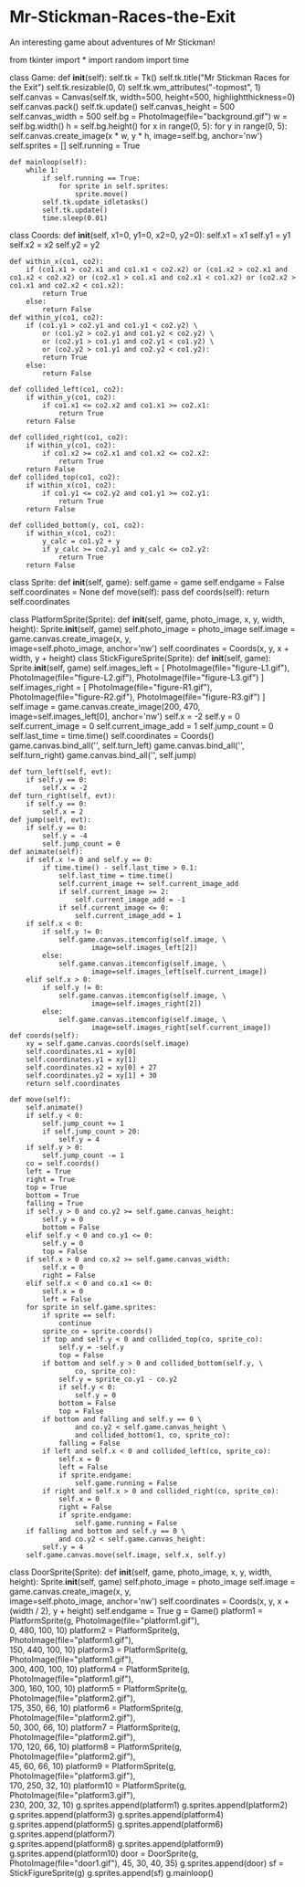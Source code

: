 # Mr-Stickman-Races-the-Exit
An interesting game about adventures of Mr Stickman!

from tkinter import *
import random
import time

class Game:
    def __init__(self):
        self.tk = Tk()
        self.tk.title("Mr Stickman Races for the Exit")
        self.tk.resizable(0, 0)
        self.tk.wm_attributes("-topmost", 1)
        self.canvas = Canvas(self.tk, width=500, height=500, highlightthickness=0)
        self.canvas.pack()
        self.tk.update()
        self.canvas_height = 500
        self.canvas_width = 500
        self.bg = PhotoImage(file="background.gif")
        w = self.bg.width()
        h = self.bg.height()
        for x in range(0, 5):
            for y in range(0, 5):
                self.canvas.create_image(x * w, y * h, image=self.bg, anchor='nw')
        self.sprites = []
        self.running = True

    def mainloop(self):
        while 1:
            if self.running == True:
                for sprite in self.sprites:
                    sprite.move()
            self.tk.update_idletasks()
            self.tk.update()
            time.sleep(0.01)
class Coords:
    def __init__(self, x1=0, y1=0, x2=0, y2=0):
        self.x1 = x1
        self.y1 = y1
        self.x2 = x2
        self.y2 = y2

    def within_x(co1, co2):
        if (co1.x1 > co2.x1 and co1.x1 < co2.x2) or (co1.x2 > co2.x1 and co1.x2 < co2.x2) or (co2.x1 > co1.x1 and co2.x1 < co1.x2) or (co2.x2 > co1.x1 and co2.x2 < co1.x2):
            return True
        else:
            return False
    def within_y(co1, co2):
        if (co1.y1 > co2.y1 and co1.y1 < co2.y2) \
            or (co1.y2 > co2.y1 and co1.y2 < co2.y2) \
            or (co2.y1 > co1.y1 and co2.y1 < co1.y2) \
            or (co2.y2 > co1.y1 and co2.y2 < co1.y2):
            return True
        else:
            return False

    def collided_left(co1, co2):
        if within_y(co1, co2):
            if co1.x1 <= co2.x2 and co1.x1 >= co2.x1:
                return True
        return False

    def collided_right(co1, co2):
        if within_y(co1, co2):
            if co1.x2 >= co2.x1 and co1.x2 <= co2.x2:
                return True
        return False
    def collided_top(co1, co2):
        if within_x(co1, co2):
            if co1.y1 <= co2.y2 and co1.y1 >= co2.y1:
                return True
        return False

    def collided_bottom(y, co1, co2):
        if within_x(co1, co2):
            y_calc = co1.y2 + y
            if y_calc >= co2.y1 and y_calc <= co2.y2:
                return True
        return False
class Sprite:
    def __init__(self, game):
        self.game = game
        self.endgame = False
        self.coordinates = None
    def move(self):
        pass
    def coords(self):
        return self.coordinates

class PlatformSprite(Sprite):
    def __init__(self, game, photo_image, x, y, width, height):
        Sprite.__init__(self, game)
        self.photo_image = photo_image
        self.image = game.canvas.create_image(x, y, \
                image=self.photo_image, anchor='nw')
        self.coordinates = Coords(x, y, x + width, y + height)
class StickFigureSprite(Sprite):
    def __init__(self, game):
        Sprite.__init__(self, game)
        self.images_left = [
            PhotoImage(file="figure-L1.gif"),
            PhotoImage(file="figure-L2.gif"),
            PhotoImage(file="figure-L3.gif")
        ]
        self.images_right = [
            PhotoImage(file="figure-R1.gif"),
            PhotoImage(file="figure-R2.gif"),
            PhotoImage(file="figure-R3.gif")
        ]
        self.image = game.canvas.create_image(200, 470, \
                image=self.images_left[0], anchor='nw')
        self.x = -2
        self.y = 0
        self.current_image = 0
        self.current_image_add = 1
        self.jump_count = 0
        self.last_time = time.time()
        self.coordinates = Coords()
        game.canvas.bind_all('<KeyPress-Left>', self.turn_left)
        game.canvas.bind_all('<KeyPress-Right>', self.turn_right)
        game.canvas.bind_all('<space>', self.jump)

    def turn_left(self, evt):
        if self.y == 0:
            self.x = -2
    def turn_right(self, evt):
        if self.y == 0:
            self.x = 2
    def jump(self, evt):
        if self.y == 0:
            self.y = -4
            self.jump_count = 0
    def animate(self):
        if self.x != 0 and self.y == 0:
            if time.time() - self.last_time > 0.1:
                self.last_time = time.time()
                self.current_image += self.current_image_add
                if self.current_image >= 2:
                    self.current_image_add = -1
                if self.current_image <= 0:
                    self.current_image_add = 1
        if self.x < 0:
            if self.y != 0:
                self.game.canvas.itemconfig(self.image, \
                        image=self.images_left[2])
            else:
                self.game.canvas.itemconfig(self.image, \
                        image=self.images_left[self.current_image]) 
        elif self.x > 0:
            if self.y != 0:
                self.game.canvas.itemconfig(self.image, \
                        image=self.images_right[2])
            else:
                self.game.canvas.itemconfig(self.image, \
                        image=self.images_right[self.current_image])
    def coords(self):
        xy = self.game.canvas.coords(self.image)
        self.coordinates.x1 = xy[0]
        self.coordinates.y1 = xy[1]
        self.coordinates.x2 = xy[0] + 27
        self.coordinates.y2 = xy[1] + 30
        return self.coordinates

    def move(self):
        self.animate()
        if self.y < 0:
            self.jump_count += 1
            if self.jump_count > 20:
                self.y = 4
        if self.y > 0:
            self.jump_count -= 1
        co = self.coords()
        left = True
        right = True
        top = True
        bottom = True
        falling = True
        if self.y > 0 and co.y2 >= self.game.canvas_height:
            self.y = 0
            bottom = False
        elif self.y < 0 and co.y1 <= 0:
            self.y = 0
            top = False
        if self.x > 0 and co.x2 >= self.game.canvas_width:
            self.x = 0
            right = False
        elif self.x < 0 and co.x1 <= 0:
            self.x = 0
            left = False
        for sprite in self.game.sprites:
            if sprite == self:
                continue
            sprite_co = sprite.coords()
            if top and self.y < 0 and collided_top(co, sprite_co):
                self.y = -self.y
                top = False
            if bottom and self.y > 0 and collided_bottom(self.y, \
                    co, sprite_co):
                self.y = sprite_co.y1 - co.y2
                if self.y < 0:
                    self.y = 0
                bottom = False
                top = False
            if bottom and falling and self.y == 0 \
                    and co.y2 < self.game.canvas_height \
                    and collided_bottom(1, co, sprite_co):
                falling = False
            if left and self.x < 0 and collided_left(co, sprite_co):
                self.x = 0
                left = False
                if sprite.endgame:
                    self.game.running = False
            if right and self.x > 0 and collided_right(co, sprite_co):
                self.x = 0
                right = False
                if sprite.endgame:
                    self.game.running = False
        if falling and bottom and self.y == 0 \
                and co.y2 < self.game.canvas_height:
            self.y = 4
        self.game.canvas.move(self.image, self.x, self.y)
class DoorSprite(Sprite):
    def __init__(self, game, photo_image, x, y, width, height):
        Sprite.__init__(self, game)
        self.photo_image = photo_image
        self.image = game.canvas.create_image(x, y, \
                image=self.photo_image, anchor='nw')
        self.coordinates = Coords(x, y, x + (width / 2), y + height)
        self.endgame = True
g = Game()
platform1 = PlatformSprite(g, PhotoImage(file="platform1.gif"), \
    0, 480, 100, 10)
platform2 = PlatformSprite(g, PhotoImage(file="platform1.gif"), \
    150, 440, 100, 10)
platform3 = PlatformSprite(g, PhotoImage(file="platform1.gif"), \
    300, 400, 100, 10)
platform4 = PlatformSprite(g, PhotoImage(file="platform1.gif"), \
    300, 160, 100, 10)
platform5 = PlatformSprite(g, PhotoImage(file="platform2.gif"), \
    175, 350, 66, 10)
platform6 = PlatformSprite(g, PhotoImage(file="platform2.gif"), \
    50, 300, 66, 10)
platform7 = PlatformSprite(g, PhotoImage(file="platform2.gif"), \
    170, 120, 66, 10)
platform8 = PlatformSprite(g, PhotoImage(file="platform2.gif"), \
    45, 60, 66, 10)
platform9 = PlatformSprite(g, PhotoImage(file="platform3.gif"), \
170, 250, 32, 10)
platform10 = PlatformSprite(g, PhotoImage(file="platform3.gif"), \
    230, 200, 32, 10)
g.sprites.append(platform1)
g.sprites.append(platform2)
g.sprites.append(platform3)
g.sprites.append(platform4)
g.sprites.append(platform5)
g.sprites.append(platform6)
g.sprites.append(platform7)            
g.sprites.append(platform8)
g.sprites.append(platform9)
g.sprites.append(platform10)
door = DoorSprite(g, PhotoImage(file="door1.gif"), 45, 30, 40, 35)
g.sprites.append(door)
sf = StickFigureSprite(g)
g.sprites.append(sf)
g.mainloop()

